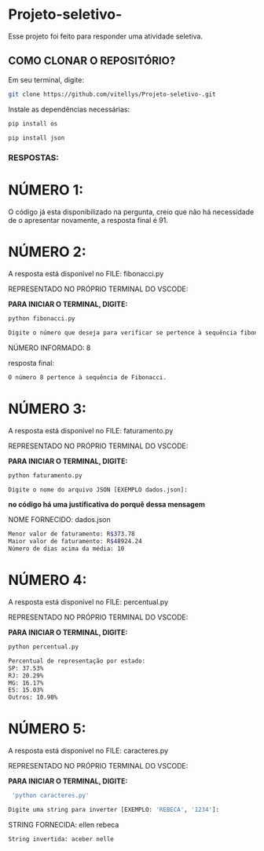 # Projeto-seletivo-

Esse projeto foi feito para responder uma atividade seletiva. 

## **COMO CLONAR O REPOSITÓRIO?**

Em seu terminal, digite:

```bash
git clone https://github.com/vitellys/Projeto-seletivo-.git
```

Instale as dependências necessárias:

```bash
pip install os
```

```bash
pip install json
```

### RESPOSTAS:

# NÚMERO 1:

O código já esta disponibilizado na pergunta, creio que não há necessidade de o apresentar novamente, a resposta final é 91.

# NÚMERO 2: 

A resposta está disponível no FILE: fibonacci.py

REPRESENTADO NO PRÓPRIO TERMINAL DO VSCODE: 

**PARA INICIAR O TERMINAL, DIGITE:**

```bash
python fibonacci.py
```

```bash
Digite o número que deseja para verificar se pertence à sequência fibonacci:
```

NÚMERO INFORMADO: 8

resposta final:

```bash
O número 8 pertence à sequência de Fibonacci.
```

# NÚMERO 3:

A resposta está disponível no FILE: faturamento.py

REPRESENTADO NO PRÓPRIO TERMINAL DO VSCODE:

**PARA INICIAR O TERMINAL, DIGITE:**

```bash
python faturamento.py
```

```bash
Digite o nome do arquivo JSON [EXEMPLO dados.json]:
```

**no código há uma justificativa do porquê dessa mensagem**

NOME FORNECIDO: dados.json

```bash
Menor valor de faturamento: R$373.78
Maior valor de faturamento: R$48924.24
Número de dias acima da média: 10
```

# NÚMERO 4:

A resposta está disponível no FILE: percentual.py

REPRESENTADO NO PRÓPRIO TERMINAL DO VSCODE:

**PARA INICIAR O TERMINAL, DIGITE:**

```bash
python percentual.py
```

```bash
Percentual de representação por estado:
SP: 37.53%
RJ: 20.29%
MG: 16.17%
ES: 15.03%
Outros: 10.98%
```

# NÚMERO 5:

A resposta está disponível no FILE: caracteres.py

REPRESENTADO NO PRÓPRIO TERMINAL DO VSCODE:

**PARA INICIAR O TERMINAL, DIGITE:**

```bash
 'python caracteres.py'
```

```bash
Digite uma string para inverter [EXEMPLO: 'REBECA', '1234']:
```

STRING FORNECIDA: ellen rebeca

```bash
String invertida: aceber nelle
```
